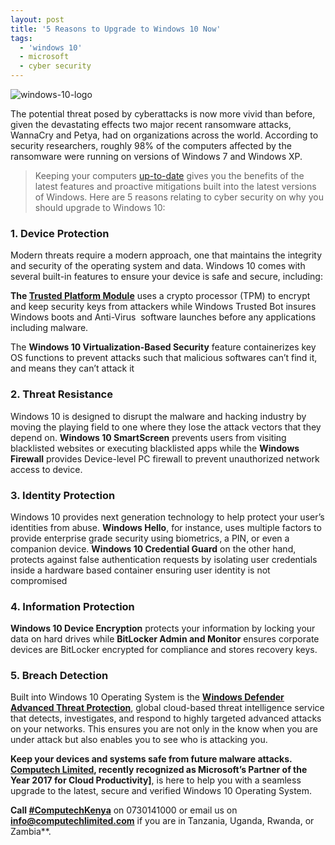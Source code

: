 ```yaml
---
layout: post
title: '5 Reasons to Upgrade to Windows 10 Now'
tags:
  - 'windows 10'
  - microsoft
  - cyber security
---
```

<img class="aligncenter size-full" src="/assets/posts/windows-10.jpg" alt="windows-10-logo"/>

The potential threat posed by cyberattacks is now more vivid than before, given the devastating effects two major recent ransomware attacks, WannaCry and Petya, had on organizations across the world. According to security researchers, roughly 98% of the computers affected by the ransomware were running on versions of Windows 7 and Windows XP.

> Keeping your computers [up-to-date](https://www.microsoft.com/en-us/security/portal/mmpc/help/updatefaqs.aspx") gives you the benefits of the latest features and proactive mitigations built into the latest versions of Windows. Here are 5 reasons relating to cyber security on why you should upgrade to Windows 10:

### 1. Device Protection

Modern threats require a modern approach, one that maintains the integrity and security of the operating system and data. Windows 10 comes with several built-in features to ensure your device is safe and secure, including:

**The [Trusted Platform Module](https://technet.microsoft.com/en-us/itpro/windows/keep-secure/trusted-platform-module-overview")** uses a crypto processor (TPM) to encrypt and keep security keys from attackers while Windows Trusted Bot insures Windows boots and Anti-Virus  software launches before any applications including malware.

The **Windows 10 Virtualization-Based Security** feature containerizes key OS functions to prevent attacks such that malicious softwares can’t find it, and means they can’t attack it

### 2. Threat Resistance

Windows 10 is designed to disrupt the malware and hacking industry by moving the playing field to one where they lose the attack vectors that they depend on. **Windows 10 SmartScreen** prevents users from visiting blacklisted websites or executing blacklisted apps while the **Windows Firewall** provides Device-level PC firewall to prevent unauthorized network access to device.

### 3. Identity Protection

Windows 10 provides next generation technology to help protect your user’s identities from abuse. **Windows Hello**, for instance, uses multiple factors to provide enterprise grade security using biometrics, a PIN, or even a companion device. **Windows 10 Credential Guard** on the other hand, protects against false authentication requests by isolating user credentials inside a hardware based container ensuring user identity is not compromised

### 4. Information Protection

**Windows 10 Device Encryption** protects your information by locking your data on hard drives while **BitLocker Admin and Monitor** ensures corporate devices are BitLocker encrypted for compliance and stores recovery keys.

### 5. Breach Detection

Built into Windows 10 Operating System is the **[Windows Defender](https://www.microsoft.com/en-us/WindowsForBusiness/Windows-ATP) [Advanced Threat Protection](https://www.microsoft.com/en-us/WindowsForBusiness/Windows-ATP)**, global cloud-based threat intelligence service that detects, investigates, and respond to highly targeted advanced attacks on your networks. This ensures you are not only in the know when you are under attack but also enables you to see who is attacking you.

**Keep your devices and systems safe from future malware attacks. [Computech Limited](/), recently recognized as Microsoft’s Partner of the Year 2017 for Cloud Productivity]**, is here to help you with a seamless upgrade to the latest, secure and verified Windows 10 Operating System.

**Call [#ComputechKenya](https://www.linkedin.com/search/results/content/?keywords=%23ComputechKenya&amp;origin=HASH_TAG_FROM_FEED")** on 0730141000 or email us on **[info@computechlimited.com](mailto:info@computechlimited.com/)** if you are in Tanzania, Uganda, Rwanda, or Zambia**.